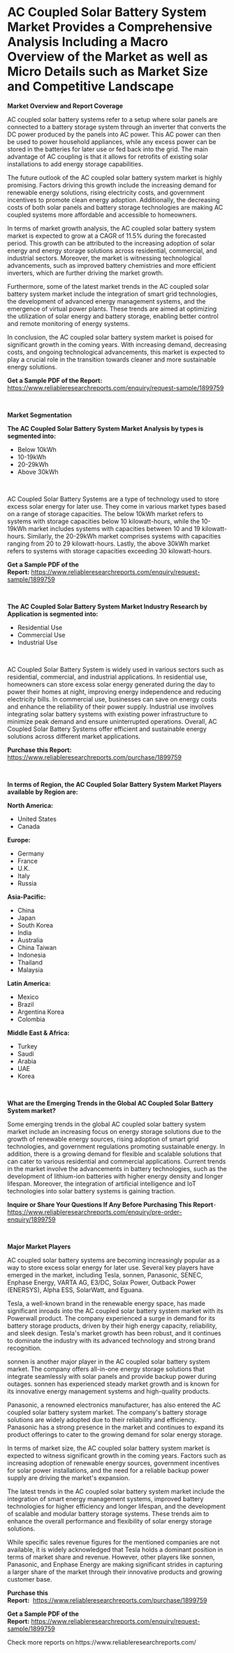 <p><h1>AC Coupled Solar Battery System Market Provides a Comprehensive Analysis Including a Macro Overview of the Market as well as Micro Details such as Market Size and Competitive Landscape</h1></p><p><strong>Market Overview and Report Coverage</strong></p>
<p><p>AC coupled solar battery systems refer to a setup where solar panels are connected to a battery storage system through an inverter that converts the DC power produced by the panels into AC power. This AC power can then be used to power household appliances, while any excess power can be stored in the batteries for later use or fed back into the grid. The main advantage of AC coupling is that it allows for retrofits of existing solar installations to add energy storage capabilities.</p><p>The future outlook of the AC coupled solar battery system market is highly promising. Factors driving this growth include the increasing demand for renewable energy solutions, rising electricity costs, and government incentives to promote clean energy adoption. Additionally, the decreasing costs of both solar panels and battery storage technologies are making AC coupled systems more affordable and accessible to homeowners.</p><p>In terms of market growth analysis, the AC coupled solar battery system market is expected to grow at a CAGR of 11.5% during the forecasted period. This growth can be attributed to the increasing adoption of solar energy and energy storage solutions across residential, commercial, and industrial sectors. Moreover, the market is witnessing technological advancements, such as improved battery chemistries and more efficient inverters, which are further driving the market growth.</p><p>Furthermore, some of the latest market trends in the AC coupled solar battery system market include the integration of smart grid technologies, the development of advanced energy management systems, and the emergence of virtual power plants. These trends are aimed at optimizing the utilization of solar energy and battery storage, enabling better control and remote monitoring of energy systems.</p><p>In conclusion, the AC coupled solar battery system market is poised for significant growth in the coming years. With increasing demand, decreasing costs, and ongoing technological advancements, this market is expected to play a crucial role in the transition towards cleaner and more sustainable energy solutions.</p></p>
<p><strong>Get a Sample PDF of the Report:</strong> <a href="https://www.reliableresearchreports.com/enquiry/request-sample/1899759">https://www.reliableresearchreports.com/enquiry/request-sample/1899759</a></p>
<p>&nbsp;</p>
<p><strong>Market Segmentation</strong></p>
<p><strong>The AC Coupled Solar Battery System Market Analysis by types is segmented into:</strong></p>
<p><ul><li>Below 10kWh</li><li>10-19kWh</li><li>20-29kWh</li><li>Above 30kWh</li></ul></p>
<p>&nbsp;</p>
<p><p>AC Coupled Solar Battery Systems are a type of technology used to store excess solar energy for later use. They come in various market types based on a range of storage capacities. The below 10kWh market refers to systems with storage capacities below 10 kilowatt-hours, while the 10-19kWh market includes systems with capacities between 10 and 19 kilowatt-hours. Similarly, the 20-29kWh market comprises systems with capacities ranging from 20 to 29 kilowatt-hours. Lastly, the above 30kWh market refers to systems with storage capacities exceeding 30 kilowatt-hours.</p></p>
<p><strong>Get a Sample PDF of the Report:</strong>&nbsp;<a href="https://www.reliableresearchreports.com/enquiry/request-sample/1899759">https://www.reliableresearchreports.com/enquiry/request-sample/1899759</a></p>
<p>&nbsp;</p>
<p><strong>The AC Coupled Solar Battery System Market Industry Research by Application is segmented into:</strong></p>
<p><ul><li>Residential Use</li><li>Commercial Use</li><li>Industrial Use</li></ul></p>
<p>&nbsp;</p>
<p><p>AC Coupled Solar Battery System is widely used in various sectors such as residential, commercial, and industrial applications. In residential use, homeowners can store excess solar energy generated during the day to power their homes at night, improving energy independence and reducing electricity bills. In commercial use, businesses can save on energy costs and enhance the reliability of their power supply. Industrial use involves integrating solar battery systems with existing power infrastructure to minimize peak demand and ensure uninterrupted operations. Overall, AC Coupled Solar Battery Systems offer efficient and sustainable energy solutions across different market applications.</p></p>
<p><strong>Purchase this Report:</strong>&nbsp; <a href="https://www.reliableresearchreports.com/purchase/1899759">https://www.reliableresearchreports.com/purchase/1899759</a></p>
<p>&nbsp;</p>
<p><strong>In terms of Region, the AC Coupled Solar Battery System Market Players available by Region are:</strong></p>
<p>
    <p> <strong> North America: </strong>
        <ul>
            <li>United States</li>
            <li>Canada</li>
        </ul>
        </p> 
    <p> <strong> Europe: </strong>
        <ul>
            <li>Germany</li>
            <li>France</li>
            <li>U.K.</li>
            <li>Italy</li>
            <li>Russia</li>
        </ul>
        </p> 
    <p> <strong> Asia-Pacific: </strong>
        <ul>
            <li>China</li>
            <li>Japan</li>
            <li>South Korea</li>
            <li>India</li>
            <li>Australia</li>
            <li>China Taiwan</li>
            <li>Indonesia</li>
            <li>Thailand</li>
            <li>Malaysia</li>
        </ul>
        </p> 
    <p> <strong> Latin America: </strong>
        <ul>
            <li>Mexico</li>
            <li>Brazil</li>
            <li>Argentina Korea</li>
            <li>Colombia</li>
        </ul>
        </p> 
    <p> <strong> Middle East & Africa: </strong>
        <ul>
            <li>Turkey</li>
            <li>Saudi</li>
            <li>Arabia</li>
            <li>UAE</li>
            <li>Korea</li>
        </ul>
    </p>
    </p>
<p>&nbsp;</p>
<p><strong>What are the Emerging Trends in the Global AC Coupled Solar Battery System market?</strong></p>
<p><p>Some emerging trends in the global AC coupled solar battery system market include an increasing focus on energy storage solutions due to the growth of renewable energy sources, rising adoption of smart grid technologies, and government regulations promoting sustainable energy. In addition, there is a growing demand for flexible and scalable solutions that can cater to various residential and commercial applications. Current trends in the market involve the advancements in battery technologies, such as the development of lithium-ion batteries with higher energy density and longer lifespan. Moreover, the integration of artificial intelligence and IoT technologies into solar battery systems is gaining traction.</p></p>
<p><strong>Inquire or Share Your Questions If Any Before Purchasing This Report</strong>- <a href="https://www.reliableresearchreports.com/enquiry/pre-order-enquiry/1899759">https://www.reliableresearchreports.com/enquiry/pre-order-enquiry/1899759</a></p>
<p>&nbsp;</p>
<p><strong>Major Market Players</strong></p>
<p><p>AC coupled solar battery systems are becoming increasingly popular as a way to store excess solar energy for later use. Several key players have emerged in the market, including Tesla, sonnen, Panasonic, SENEC, Enphase Energy, VARTA AG, E3/DC, Solax Power, Outback Power (ENERSYS), Alpha ESS, SolarWatt, and Eguana. </p><p>Tesla, a well-known brand in the renewable energy space, has made significant inroads into the AC coupled solar battery system market with its Powerwall product. The company experienced a surge in demand for its battery storage products, driven by their high energy capacity, reliability, and sleek design. Tesla's market growth has been robust, and it continues to dominate the industry with its advanced technology and strong brand recognition. </p><p>sonnen is another major player in the AC coupled solar battery system market. The company offers all-in-one energy storage solutions that integrate seamlessly with solar panels and provide backup power during outages. sonnen has experienced steady market growth and is known for its innovative energy management systems and high-quality products.</p><p>Panasonic, a renowned electronics manufacturer, has also entered the AC coupled solar battery system market. The company's battery storage solutions are widely adopted due to their reliability and efficiency. Panasonic has a strong presence in the market and continues to expand its product offerings to cater to the growing demand for solar energy storage.</p><p>In terms of market size, the AC coupled solar battery system market is expected to witness significant growth in the coming years. Factors such as increasing adoption of renewable energy sources, government incentives for solar power installations, and the need for a reliable backup power supply are driving the market's expansion.</p><p>The latest trends in the AC coupled solar battery system market include the integration of smart energy management systems, improved battery technologies for higher efficiency and longer lifespan, and the development of scalable and modular battery storage systems. These trends aim to enhance the overall performance and flexibility of solar energy storage solutions.</p><p>While specific sales revenue figures for the mentioned companies are not available, it is widely acknowledged that Tesla holds a dominant position in terms of market share and revenue. However, other players like sonnen, Panasonic, and Enphase Energy are making significant strides in capturing a larger share of the market through their innovative products and growing customer base.</p></p>
<p><strong>Purchase this Report:</strong>&nbsp;&nbsp;<a href="https://www.reliableresearchreports.com/purchase/1899759">https://www.reliableresearchreports.com/purchase/1899759</a></p>
<p></p>
<p><strong>Get a Sample PDF of the Report:</strong>&nbsp;<a href="https://www.reliableresearchreports.com/enquiry/request-sample/1899759">https://www.reliableresearchreports.com/enquiry/request-sample/1899759</a></p>
<p>Check more reports on https://www.reliableresearchreports.com/</p>